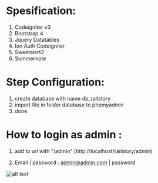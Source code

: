 # **Spesification**:

1. Codeigniter v3
2. Bootstrap 4
3. Jquery Datatables
4. Ion Auth Codeigniter
5. Sweetalert2
6. Summernote

# **Step Configuration**:

1. create database with name db_railstory
2. import file in folder database to phpmyadmin
3. done


# **How to login as admin :** 

1. add to url with "/admin" (http://localhost/railstory/admin)


2. Email | password : admin@admin.com | password


![alt text](https://github.com/tegarpratama/portal-news/blob/master/capture.png?raw=true)
